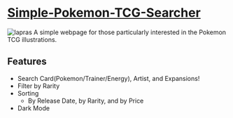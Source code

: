 # [Simple-Pokemon-TCG-Searcher](https://jihunkimcode.github.io/Pokemon-Card-Searcher/)
![lapras](https://github.com/JihunKimCode/Simple-Pokemon-TCG-Searcher/assets/135993942/406f5062-5de9-4c88-a69a-394c30bfeb71)
A simple webpage for those particularly interested in the Pokemon TCG illustrations.

## Features
- Search Card(Pokemon/Trainer/Energy), Artist, and Expansions!
- Filter by Rarity
- Sorting
  - By Release Date, by Rarity, and by Price
- Dark Mode
